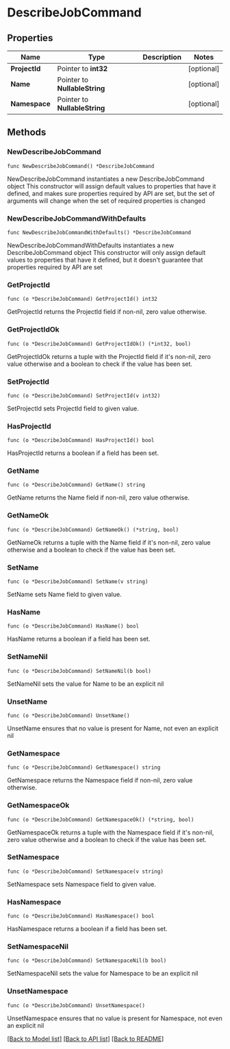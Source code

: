 # DescribeJobCommand

## Properties

Name | Type | Description | Notes
------------ | ------------- | ------------- | -------------
**ProjectId** | Pointer to **int32** |  | [optional] 
**Name** | Pointer to **NullableString** |  | [optional] 
**Namespace** | Pointer to **NullableString** |  | [optional] 

## Methods

### NewDescribeJobCommand

`func NewDescribeJobCommand() *DescribeJobCommand`

NewDescribeJobCommand instantiates a new DescribeJobCommand object
This constructor will assign default values to properties that have it defined,
and makes sure properties required by API are set, but the set of arguments
will change when the set of required properties is changed

### NewDescribeJobCommandWithDefaults

`func NewDescribeJobCommandWithDefaults() *DescribeJobCommand`

NewDescribeJobCommandWithDefaults instantiates a new DescribeJobCommand object
This constructor will only assign default values to properties that have it defined,
but it doesn't guarantee that properties required by API are set

### GetProjectId

`func (o *DescribeJobCommand) GetProjectId() int32`

GetProjectId returns the ProjectId field if non-nil, zero value otherwise.

### GetProjectIdOk

`func (o *DescribeJobCommand) GetProjectIdOk() (*int32, bool)`

GetProjectIdOk returns a tuple with the ProjectId field if it's non-nil, zero value otherwise
and a boolean to check if the value has been set.

### SetProjectId

`func (o *DescribeJobCommand) SetProjectId(v int32)`

SetProjectId sets ProjectId field to given value.

### HasProjectId

`func (o *DescribeJobCommand) HasProjectId() bool`

HasProjectId returns a boolean if a field has been set.

### GetName

`func (o *DescribeJobCommand) GetName() string`

GetName returns the Name field if non-nil, zero value otherwise.

### GetNameOk

`func (o *DescribeJobCommand) GetNameOk() (*string, bool)`

GetNameOk returns a tuple with the Name field if it's non-nil, zero value otherwise
and a boolean to check if the value has been set.

### SetName

`func (o *DescribeJobCommand) SetName(v string)`

SetName sets Name field to given value.

### HasName

`func (o *DescribeJobCommand) HasName() bool`

HasName returns a boolean if a field has been set.

### SetNameNil

`func (o *DescribeJobCommand) SetNameNil(b bool)`

 SetNameNil sets the value for Name to be an explicit nil

### UnsetName
`func (o *DescribeJobCommand) UnsetName()`

UnsetName ensures that no value is present for Name, not even an explicit nil
### GetNamespace

`func (o *DescribeJobCommand) GetNamespace() string`

GetNamespace returns the Namespace field if non-nil, zero value otherwise.

### GetNamespaceOk

`func (o *DescribeJobCommand) GetNamespaceOk() (*string, bool)`

GetNamespaceOk returns a tuple with the Namespace field if it's non-nil, zero value otherwise
and a boolean to check if the value has been set.

### SetNamespace

`func (o *DescribeJobCommand) SetNamespace(v string)`

SetNamespace sets Namespace field to given value.

### HasNamespace

`func (o *DescribeJobCommand) HasNamespace() bool`

HasNamespace returns a boolean if a field has been set.

### SetNamespaceNil

`func (o *DescribeJobCommand) SetNamespaceNil(b bool)`

 SetNamespaceNil sets the value for Namespace to be an explicit nil

### UnsetNamespace
`func (o *DescribeJobCommand) UnsetNamespace()`

UnsetNamespace ensures that no value is present for Namespace, not even an explicit nil

[[Back to Model list]](../README.md#documentation-for-models) [[Back to API list]](../README.md#documentation-for-api-endpoints) [[Back to README]](../README.md)


